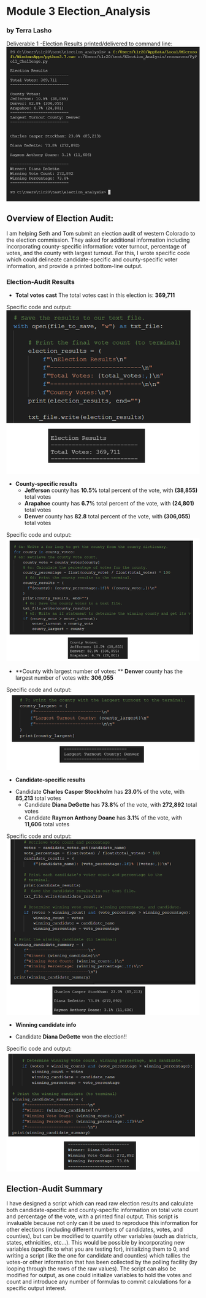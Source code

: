 # Module 3  Election_Analysis
### by Terra Lasho 
Deliverable 1 
-Election Results printed/delivered to command line:
![](https://github.com/Beetleee/Election_Analysis/blob/main/resources/Election_results_printed_to_command_line.png)
## Overview of Election Audit:
  I am helping Seth and Tom submit an election audit of western Colorado to the election commission.  They asked for additional information including incorporating county-specific information: voter turnout, percentage of votes, and the county with largest turnout.  For this, I wrote specific code which could delineate candidate-specific and county-specific voter information, and provide a printed bottom-line output.
### Election-Audit Results
 - **Total votes cast** The total votes cast in this election is: **369,711**

Specific code and output:
![](https://github.com/Beetleee/Election_Analysis/blob/main/resources/Total_votes.png)
 - **County-specific results**
	* **Jefferson** county has **10.5%** total percent of the vote, with **(38,855)** total votes
	* **Arapahoe** county has **6.7%** total percent of the vote, with **(24,801)** total votes
	* **Denver** county has **82.8** total percent of the vote, with **(306,055)** total votes


Specific code and output:
![](https://github.com/Beetleee/Election_Analysis/blob/main/resources/county_specific.png)
 - **County with largest number of votes:  **
	  **Denver** county has the largest number of votes with: **306,055**
	

Specific code and output:
![](https://github.com/Beetleee/Election_Analysis/blob/main/resources/Largest%20county.png)
 - **Candidate-specific results**
* Candidate **Charles Casper Stockholm** has **23.0%** of the vote, with **85,213** total votes
	* Candidate **Diana DeGette** has **73.8%** of the vote, with **272,892** total votes
	* Candidate **Raymon Anthony Doane** has **3.1%** of the vote, with **11,606** total votes


Specific code and output:
![]( https://github.com/Beetleee/Election_Analysis/blob/main/resources/Candidate_total_and_percentage_votes.png)
 - **Winning candidate info**
* Candidate **Diana DeGette** won the election!! 


Specific code and output:
![](https://github.com/Beetleee/Election_Analysis/blob/main/resources/winning_candidate.png)


## Election-Audit Summary
I have designed a script which can read raw election results and calculate both candidate-specific and county-specific information on total vote count and percentage of the vote, with a printed final output.  This script is invaluable because not only can it be used to reproduce this information for other elections (including different numbers of candidates, votes, and counties), but can be modified to quantify other variables (such as districts, states, ethnicities, etc…). This would be possible by incorporating new variables (specific to what you are testing for), initializing them to 0, and writing a script (like the one for candidate and counties) which tallies the votes-or other information that has been collected by the polling facility (by looping through the rows of the raw values). The script can also be modified for output, as one could initialize variables to hold the votes and count and introduce any number of formulas to commit calculations for a specific output interest.  
